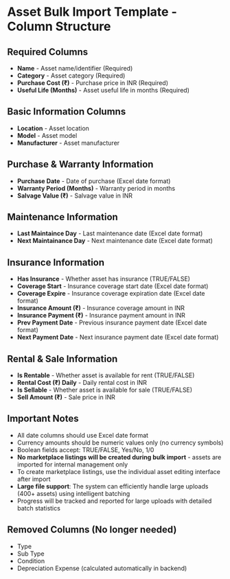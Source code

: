 # Asset Bulk Import Template - Column Structure

## Required Columns
- **Name** - Asset name/identifier (Required)
- **Category** - Asset category (Required)
- **Purchase Cost (₹)** - Purchase price in INR (Required)
- **Useful Life (Months)** - Asset useful life in months (Required)

## Basic Information Columns
- **Location** - Asset location
- **Model** - Asset model
- **Manufacturer** - Asset manufacturer

## Purchase & Warranty Information
- **Purchase Date** - Date of purchase (Excel date format)
- **Warranty Period (Months)** - Warranty period in months
- **Salvage Value (₹)** - Salvage value in INR

## Maintenance Information
- **Last Maintaince Day** - Last maintenance date (Excel date format)
- **Next Maintainance Day** - Next maintenance date (Excel date format)

## Insurance Information
- **Has Insurance** - Whether asset has insurance (TRUE/FALSE)
- **Coverage Start** - Insurance coverage start date (Excel date format)
- **Coverage Expire** - Insurance coverage expiration date (Excel date format)
- **Insurance Amount (₹)** - Insurance coverage amount in INR
- **Insurance Payment (₹)** - Insurance payment amount in INR
- **Prev Payment Date** - Previous insurance payment date (Excel date format)
- **Next Payment Date** - Next insurance payment date (Excel date format)

## Rental & Sale Information
- **Is Rentable** - Whether asset is available for rent (TRUE/FALSE)
- **Rental Cost (₹) Daily** - Daily rental cost in INR
- **Is Sellable** - Whether asset is available for sale (TRUE/FALSE)
- **Sell Amount (₹)** - Sale price in INR

## Important Notes
- All date columns should use Excel date format
- Currency amounts should be numeric values only (no currency symbols)
- Boolean fields accept: TRUE/FALSE, Yes/No, 1/0
- **No marketplace listings will be created during bulk import** - assets are imported for internal management only
- To create marketplace listings, use the individual asset editing interface after import
- **Large file support**: The system can efficiently handle large uploads (400+ assets) using intelligent batching
- Progress will be tracked and reported for large uploads with detailed batch statistics

## Removed Columns (No longer needed)
- Type
- Sub Type  
- Condition
- Depreciation Expense (calculated automatically in backend) 